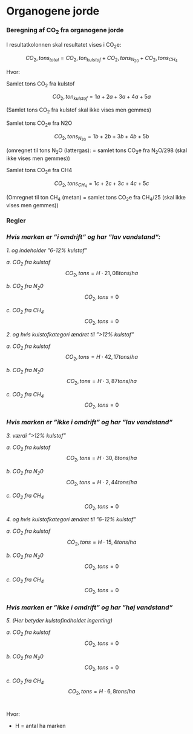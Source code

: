 # **Organogene jorde**

### **Beregning af CO<sub>2</sub> fra organogene jorde** 

I resultatkolonnen skal resultatet vises i CO<sub>2</sub>e:

$$CO_2, tons_{total} = CO_2, ton_{kulstof} + CO_2, tons_{N_20} + CO_2, tons_{CH_4} $$

Hvor:

Samlet tons CO<sub>2</sub> fra kulstof

$$CO_2, ton_{kulstof} = 1a +2a + 3a + 4a + 5a  $$

(Samlet tons CO<sub>2</sub> fra kulstof skal ikke vises men gemmes)

Samlet tons CO<sub>2</sub>e fra N2O 

$$CO_2, tons_{N_20} = 1b +2b + 3b + 4b + 5b  $$

(omregnet til tons N<sub>2</sub>O (lattergas): = samlet tons CO<sub>2</sub>e fra N<sub>2</sub>O/298 (skal ikke vises men gemmes))

Samlet tons CO<sub>2</sub>e fra CH4 

$$CO_2, tons_{CH_4} = 1c +2c + 3c + 4c + 5c  $$

(Omregnet til ton CH<sub>4</sub> (metan) = samlet tons CO<sub>2</sub>e fra CH<sub>4</sub>/25 (skal ikke vises men gemmes))

### **Regler** 
### *Hvis marken er ”i omdrift” og har ”lav vandstand”:*

*1. og indeholder ”6-12% kulstof”*

_a. CO<sub>2</sub> fra kulstof_
$$CO_2, tons = H \cdot 21,08 tons/ha $$

_b. CO<sub>2</sub> fra N<sub>2</sub>0_
$$CO_2, tons = 0$$

_c. CO<sub>2</sub> fra CH<sub>4</sub>_
$$CO_2, tons = 0$$

*2. og hvis kulstofkategori ændret til ”>12% kulstof”*

_a. CO<sub>2</sub> fra kulstof_
$$CO_2, tons = H \cdot 42,17 tons/ha $$

_b. CO<sub>2</sub> fra N<sub>2</sub>0_
$$CO_2, tons = H \cdot 3,87 tons/ha$$

_c. CO<sub>2</sub> fra CH<sub>4</sub>_
$$CO_2, tons = 0$$


### *Hvis marken er ”ikke i omdrift” og har ”lav vandstand”*

*3. værdi ”>12% kulstof”*

_a. CO<sub>2</sub> fra kulstof_
$$CO_2, tons = H \cdot 30,8 tons/ha $$

_b. CO<sub>2</sub> fra N<sub>2</sub>0_
$$CO_2, tons = H \cdot 2,44 tons/ha$$

_c. CO<sub>2</sub> fra CH<sub>4</sub>_
$$CO_2, tons = 0$$


*4. og hvis kulstofkategori ændret til ”6-12% kulstof”*

_a. CO<sub>2</sub> fra kulstof_
$$CO_2, tons = H \cdot 15,4 tons/ha $$

_b. CO<sub>2</sub> fra N<sub>2</sub>0_
$$CO_2, tons = 0$$

_c. CO<sub>2</sub> fra CH<sub>4</sub>_
$$CO_2, tons = 0$$

### *Hvis marken er ”ikke i omdrift” og har ”høj vandstand”*

*5. (Her betyder kulstofindholdet ingenting)*

_a. CO<sub>2</sub> fra kulstof_
$$CO_2, tons = 0$$

_b. CO<sub>2</sub> fra N<sub>2</sub>0_
$$CO_2, tons = 0$$

_c. CO<sub>2</sub> fra CH<sub>4</sub>_
$$CO_2, tons = H \cdot 6,8 tons/ha$$
 

Hvor:

* H = antal ha marken
